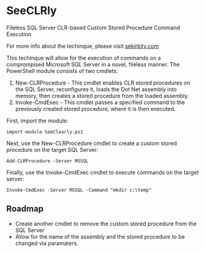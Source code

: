 # SeeCLRly
Fileless SQL Server CLR-based Custom Stored Procedure Command Execution

For more info about the techinque, please visit [sekirkity.com](http://sekirkity.com/seeclrly-fileless-sql-server-clr-based-custom-stored-procedure-command-execution/)

This techinque will allow for the execution of commands on a comprompised Microsoft SQL Server in a novel, fileless manner. The PowerShell module consists of two cmdlets:

1. New-CLRProcedure - This cmdlet enables CLR stored procedures on the SQL Server, reconfigures it, loads the Dot Net assembly into memory, then creates a stored procedure from the loaded assembly.
2. Invoke-CmdExec - This cmdlet passes a specified command to the previously created stored procedure, where it is then executed.

First, import the module:

`import-module SeeClearly.ps1`

Next, use the New-CLRProcedure cmdlet to create a custom stored procedure on the target SQL Server:

`Add-CLRProcedure -Server MSSQL`

Finally, use the Invoke-CmdExec cmdlet to execute commands on the target server:

`Invoke-CmdExec -Server MSSQL -Command "mkdir c:\temp"`

## Roadmap

* Create another cmdlet to remove the custom stored procedure from the SQL Server
* Allow for the name of the assembly and the stored procedure to be changed via paramaters.

